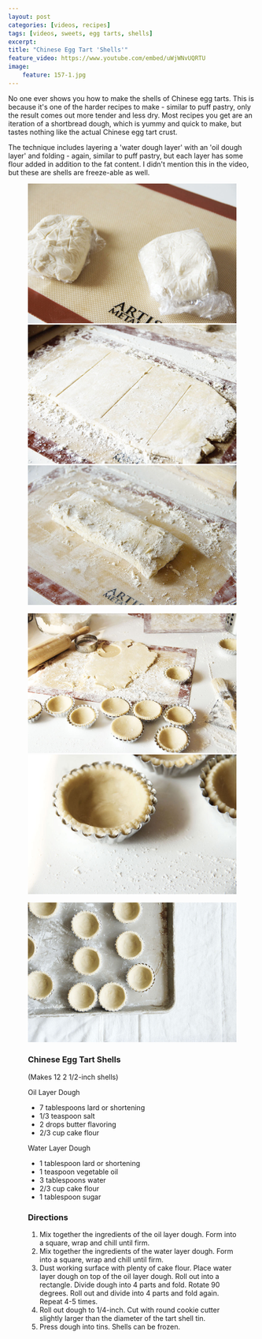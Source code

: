 ```yaml
---
layout: post
categories: [videos, recipes]
tags: [videos, sweets, egg tarts, shells]
excerpt: 
title: "Chinese Egg Tart 'Shells'"
feature_video: https://www.youtube.com/embed/uWjWNvUQRTU
image:
    feature: 157-1.jpg
---
```


No one ever shows you how to make the shells of Chinese egg tarts.  This is because it's one of the harder recipes to make - similar to puff pastry, only the result comes out more tender and less dry.  Most recipes you get are an iteration of a shortbread dough, which is yummy and quick to make, but tastes nothing like the actual Chinese egg tart crust.

The technique includes layering a 'water dough layer' with an 'oil dough layer' and folding - again, similar to puff pastry, but each layer has some flour added in addition to the fat content. I didn't mention this in the video, but these are shells are freeze-able as well. 

<figure class="third">
    <img src="/images/157-2.JPG">
    <img src="/images/157-3.JPG">
    <img src="/images/157-4.JPG">
</figure>

<figure class="half">
    <img src="/images/157-5.JPG">
    <img src="/images/157-6.JPG">
</figure>

<figure>
    <img src="/images/157-7.JPG">
</figure>


<figure class="ingredients" markdown="1">

### Chinese Egg Tart Shells 
(Makes 12  2 1/2-inch shells) 

Oil Layer Dough

- 7 tablespoons lard or shortening
- 1/3 teaspoon salt
- 2 drops butter flavoring
- 2/3 cup cake flour

Water Layer Dough 

- 1 tablespoon lard or shortening
- 1 teaspoon vegetable oil
- 3 tablespoons water
- 2/3 cup cake flour
- 1 tablespoon sugar

</figure>
<figure class="directions" markdown="1">

### Directions

1. Mix together the ingredients of the oil layer dough.  Form into a square, wrap and chill until firm.
2. Mix together the ingredients of the water layer dough.  Form into a square, wrap and chill until firm.
3. Dust working surface with plenty of cake flour.  Place water layer dough on top of the oil layer dough.  Roll out into a rectangle.  Divide dough into 4 parts and fold.  Rotate 90 degrees.  Roll out and divide into 4 parts and fold again.  Repeat 4-5 times.
4. Roll out dough to 1/4-inch.  Cut with round cookie cutter slightly larger than the diameter of the tart shell tin.
5. Press dough into tins.  Shells can be frozen.

</figure>


